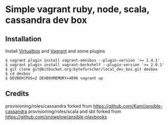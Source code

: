 # Simple vagrant ruby, node, scala, cassandra dev box

## Installation

Install [Virtualbox](https://www.virtualbox.org/wiki/Downloads) and [Vagrant](http://www.vagrantup.com/downloads.html)
and some plugins

    $ vagrant plugin install vagrant-omnibus --plugin-version '>= 1.4.1'
    $ vagrant plugin install vagrant-berkshelf --plugin-version '>= 2.0.1'
    $ git clone git@bitbucket.org:byteforscher/local_dev_box.git devbox
    $ cd devbox
    $ DEVBOXCPUS=2 DEVBOXMEMORY=4096 vagrant up

## Credits

provisioning/roles/cassandra forked from https://github.com/Kami/ansible-cassandra
provisioning/roles/scala and sbt forked from https://github.com/snowplow/ansible-playbooks
